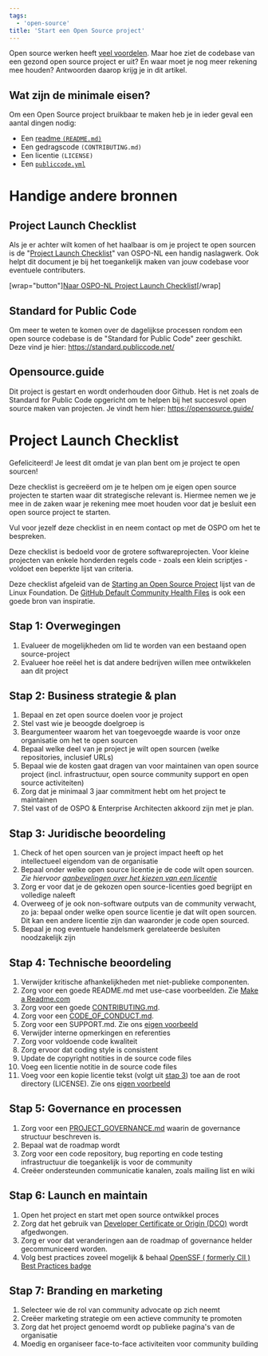 ```yaml
---
tags:
  - 'open-source'
title: 'Start een Open Source project'
---
```


Open source werken heeft [veel voordelen](https://community.developer.overheid.nl/t/de-kracht-van-open-source-hoe-jij-als-developer-beleidsmensen-overtuigt-van-open-source-werken/175/4). Maar hoe ziet de codebase van een gezond open source project er uit? En waar moet je nog meer rekening mee houden? Antwoorden daarop krijg je in dit artikel.

## Wat zijn de minimale eisen?
Om een Open Source project bruikbaar te maken heb je in ieder geval een aantal dingen nodig:

- Een [readme `(README.md)`](https://community.developer.overheid.nl/t/readme-md/386) 
- Een gedragscode `(CONTRIBUTING.md)`
- Een licentie `(LICENSE)`
- Een [`publiccode.yml`](https://community.developer.overheid.nl/docs?topic=311)

# Handige andere bronnen

## Project Launch Checklist
Als je er achter wilt komen of het haalbaar is om je project te open sourcen is de "[Project Launch Checklist](https://ospo-nl.github.io/kennisbank/best-practices/project-launch-checklist/#stap-4-technische-beoordeling)" van OSPO-NL een handig naslagwerk. Ook helpt dit document je bij het toegankelijk maken van jouw codebase voor eventuele contributers.

[wrap="button"][Naar OSPO-NL Project Launch Checklist](https://ospo-nl.github.io/kennisbank/best-practices/project-launch-checklist/)[/wrap]

## Standard for Public Code
Om meer te weten te komen over de dagelijkse processen rondom een open source codebase is de "Standard for Public Code" zeer geschikt. Deze vind je hier:
https://standard.publiccode.net/


## Opensource.guide
Dit project is gestart en wordt onderhouden door Github. Het is net zoals de Standard for Public Code opgericht om te helpen bij het succesvol open source maken van projecten. Je vindt hem hier:
https://opensource.guide/


# Project Launch Checklist

Gefeliciteerd! Je leest dit omdat je van plan bent om je project te open sourcen!

Deze checklist is gecreëerd om je te helpen om je eigen open source projecten te starten waar dit
strategische relevant is. Hiermee nemen we je mee in de zaken waar je rekening mee moet houden voor
dat je besluit een open source project te starten.

Vul voor jezelf deze checklist in en neem contact op met de OSPO om het te bespreken.

Deze checklist is bedoeld voor de grotere softwareprojecten. Voor kleine projecten van enkele
honderden regels code - zoals een klein scriptjes - voldoet een beperkte lijst van criteria.

Deze checklist afgeleid van de [Starting an Open Source
Project](https://www.linuxfoundation.org/resources/open-source-guides/starting-an-open-source-project)
lijst van de Linux Foundation. De [GitHub Default Community Health
Files](https://docs.github.com/en/communities/setting-up-your-project-for-healthy-contributions/creating-a-default-community-health-file)
is ook een goede bron van inspiratie.

## Stap 1: Overwegingen

1. Evalueer de mogelijkheden om lid te worden van een bestaand open source-project
2. Evalueer hoe reëel het is dat andere bedrijven willen mee ontwikkelen aan dit project

## Stap 2: Business strategie & plan

1. Bepaal en zet open source doelen voor je project
2. Stel vast wie je beoogde doelgroep is
3. Beargumenteer waarom het van toegevoegde waarde is voor onze organisatie om het te open sourcen
4. Bepaal welke deel van je project je wilt open sourcen (welke repositories, inclusief URLs)
5. Bepaal wie de kosten gaat dragen van voor maintainen van open source project (incl.
   infrastructuur, open source community support en open source activiteiten)
6. Zorg dat je minimaal 3 jaar commitment hebt om het project te maintainen
7. Stel vast of de OSPO & Enterprise Architecten akkoord zijn met je plan.

## Stap 3: Juridische beoordeling

1. Check of het open sourcen van je project impact heeft op het intellectueel eigendom van de
   organisatie
2. Bepaal onder welke open source licentie je de code wilt open sourcen. _Zie hiervoor
   [aanbevelingen over het kiezen van een licentie](./open-source-software-licenties.md)_
3. Zorg er voor dat je de gekozen open source-licenties goed begrijpt en volledige naleeft
4. Overweeg of je ook non-software outputs van de community verwacht, zo ja: bepaal onder welke open
   source licentie je dat wilt open sourcen. Dit kan een andere licentie zijn dan waaronder je code
   open sourced.
5. Bepaal je nog eventuele handelsmerk gerelateerde besluiten noodzakelijk zijn

## Stap 4: Technische beoordeling

1. Verwijder kritische afhankelijkheden met niet-publieke componenten.
2. Zorg voor een goede README.md met use-case voorbeelden. Zie [Make a
   Readme.com](https://www.makeareadme.com/)
3. Zorg voor een goede [CONTRIBUTING.md](../nieuw-project/CONTRIBUTING.md).
4. Zorg voor een [CODE_OF_CONDUCT.md](../nieuw-project/CODE_OF_CONDUCT.md).
5. Zorg voor een SUPPORT.md. Zie ons [eigen voorbeeld](../community/SUPPORT.md)
6. Verwijder interne opmerkingen en referenties
7. Zorg voor voldoende code kwaliteit
8. Zorg ervoor dat coding style is consistent
9. Update de copyright notities in de source code files
10. Voeg een licentie notitie in de source code files
11. Voeg voor een kopie licentie tekst (volgt uit [stap 3](#stap-3-juridische-beoordeling)) toe aan
    de root directory (LICENSE). Zie ons [eigen voorbeeld](../community/LICENSE.md)

## Stap 5: Governance en processen

1. Zorg voor een [PROJECT_GOVERNANCE.md](../nieuw-project/PROJECT_GOVERNANCE.md) waarin de
   governance structuur beschreven is.
2. Bepaal wat de roadmap wordt
3. Zorg voor een code repository, bug reporting en code testing infrastructuur die toegankelijk is
   voor de community
4. Creëer ondersteunden communicatie kanalen, zoals mailing list en wiki

## Stap 6: Launch en maintain

1. Open het project en start met open source ontwikkel proces
2. Zorg dat het gebruik van [Developer Certificate or Origin (DCO)](./DCO.md) wordt afgedwongen.
3. Zorg er voor dat veranderingen aan de roadmap of governance helder gecommuniceerd worden.
4. Volg best practices zoveel mogelijk & behaal [OpenSSF ( formerly CII ) Best Practices
   badge](https://bestpractices.coreinfrastructure.org/en)

## Stap 7: Branding en marketing

1. Selecteer wie de rol van community advocate op zich neemt
2. Creëer marketing strategie om een actieve community te promoten
3. Zorg dat het project genoemd wordt op publieke pagina's van de organisatie
4. Moedig en organiseer face-to-face activiteiten voor community building
